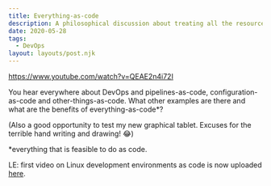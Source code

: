 ```yaml
---
title: Everything-as-code
description: A philosophical discussion about treating all the resources used for developing, building, testing and deploying a software product as code.
date: 2020-05-28
tags:
  - DevOps
layout: layouts/post.njk
---
```


https://www.youtube.com/watch?v=QEAE2n4i72I

You hear everywhere about DevOps and pipelines-as-code, configuration-as-code and other-things-as-code. What other examples are there and what are the benefits of everything-as-code*?

(Also a good opportunity to test my new graphical tablet. Excuses for the terrible hand writing and drawing! 😂)

*everything that is feasible to do as code.

LE: first video on Linux development environments as code is now uploaded [here](https://www.youtube.com/watch?v=S3m59_lTAuc).